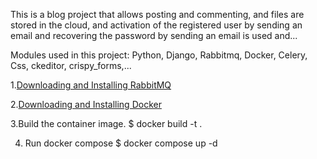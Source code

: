 This is a blog project that allows posting and commenting, and files are stored in the cloud, and activation of the registered user by sending an email and recovering the password by sending an email is used and...

Modules used in this project: Python, Django, Rabbitmq, Docker, Celery, Css, ckeditor, crispy_forms,...


1.[Downloading and Installing RabbitMQ](https://www.rabbitmq.com/download.html)

2.[Downloading and Installing Docker](https://docs.docker.com/compose/install/)

3.Build the container image.
  $ docker build -t  .
  
4. Run docker compose
  $ docker compose up -d
  
  
